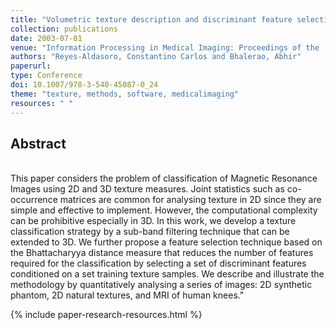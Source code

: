 ```yaml
---
title: "Volumetric texture description and discriminant feature selection for MRI"
collection: publications
date: 2003-07-01
venue: "Information Processing in Medical Imaging: Proceedings of the ... Conference"
authors: "Reyes-Aldasoro, Constantino Carlos and Bhalerao, Abhir"
paperurl:
type: Conference
doi: 10.1007/978-3-540-45087-0_24
theme: "texture, methods, software, medicalimaging"
resources: " "
---
```

<h2> Abstract </h2>  <br> This paper considers the problem of classification of Magnetic Resonance Images using 2D and 3D texture measures. Joint statistics such as co-occurrence matrices are common for analysing texture in 2D since they are simple and effective to implement. However, the computational complexity can be prohibitive especially in 3D. In this work, we develop a texture classification strategy by a sub-band filtering technique that can be extended to 3D. We further propose a feature selection technique based on the Bhattacharyya distance measure that reduces the number of features required for the classification by selecting a set of discriminant features conditioned on a set training texture samples. We describe and illustrate the methodology by quantitatively analysing a series of images: 2D synthetic phantom, 2D natural textures, and MRI of human knees."

{% include paper-research-resources.html %}
